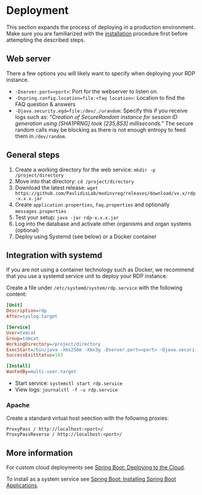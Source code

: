# Deployment

This section expands the process of deploying in a production environment. Make
sure you are familiarized with the [installation](/installation) procedure
first before attempting the described steps.

## Web server

There a few options you will likely want to specify when deploying your RDP
instance.

* `-Dserver.port=<port>`: Port for the webserver to listen on.
* `-Dspring.config.location=file:<faq location>`: Location to find the FAQ question & answers
* `-Djava.security.egd=file:/dev/./urandom`:  Specify this if you receive logs such as:
  _"Creation of SecureRandom instance for session ID generation using
  [SHA1PRNG] took [235,853] milliseconds."_ The secure random calls may be
  blocking as there is not enough entropy to feed them in `/dev/random`.

## General steps

1. Create a working directory for the web service: `mkdir -p /project/directory`
2. Move into that directory: `cd /project/directory`
3. Download the latest release: `wget https://github.com/PavlidisLab/modinvreg/releases/download/vx.x/rdp-x.x.x.jar`
4. Create `application.properties`, `faq.properties` and optionally `messages.properties`
5. Test your setup: `java -jar rdp-x.x.x.jar`
6. Log into the database and activate other organisms and organ systems (optional)
7. Deploy using Systemd (see below) or a Docker container

## Integration with systemd

If you are not using a container technology such as Docker, we recommend that
you use a systemd service unit to deploy your RDP instance.

Create a file under `/etc/systemd/system/rdp.service` with the following
content:

```Ini
[Unit]
Description=rdp
After=syslog.target

[Service]
User=tomcat
Group=tomcat
WorkingDirectory=/project/directory
ExecStart=/bin/java -Xms256m -Xmx3g -Dserver.port=<port> -Djava.security.egd=file:/dev/./urandom -jar rdp-x.x.x.jar
SuccessExitStatus=143

[Install]
WantedBy=multi-user.target
```

* Start service: `systemctl start rdp.service`
* View logs: `journalctl -f -u rdp.service`

### Apache

Create a standard virtual host seection with the following proxies:

```
ProxyPass / http://localhost:<port>/
ProxyPassReverse / http://localhost:<port>/
```

## More information

For custom cloud deployments see [Spring Boot: Deploying to the Cloud](https://docs.spring.io/spring-boot/docs/current/reference/html/cloud-deployment.html).

To install as a system service see [Spring Boot: Installing Spring Boot Applications](https://docs.spring.io/spring-boot/docs/current/reference/html/deployment-install.html).
